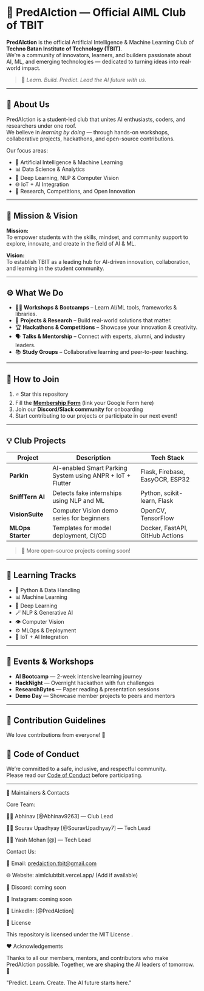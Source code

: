 # 🧠 PredAIction — Official AIML Club of TBIT

**PredAIction** is the official Artificial Intelligence & Machine Learning Club of **Techno Batan Institute of Technology (TBIT)**.  
We’re a community of innovators, learners, and builders passionate about AI, ML, and emerging technologies — dedicated to turning ideas into real-world impact.  

> 🚀 *Learn. Build. Predict. Lead the AI future with us.*

---

## 🪪 About Us

PredAIction is a student-led club that unites AI enthusiasts, coders, and researchers under one roof.  
We believe in *learning by doing* — through hands-on workshops, collaborative projects, hackathons, and open-source contributions.

Our focus areas:
- 🤖 Artificial Intelligence & Machine Learning  
- 📊 Data Science & Analytics  
- 🧩 Deep Learning, NLP & Computer Vision  
- 🌐 IoT + AI Integration  
- 🧠 Research, Competitions, and Open Innovation  

---

## 🎯 Mission & Vision

**Mission:**  
To empower students with the skills, mindset, and community support to explore, innovate, and create in the field of AI & ML.

**Vision:**  
To establish TBIT as a leading hub for AI-driven innovation, collaboration, and learning in the student community.

---

## ⚙️ What We Do

- 🧑‍💻 **Workshops & Bootcamps** – Learn AI/ML tools, frameworks & libraries.  
- 🧠 **Projects & Research** – Build real-world solutions that matter.  
- 🏆 **Hackathons & Competitions** – Showcase your innovation & creativity.  
- 🗣️ **Talks & Mentorship** – Connect with experts, alumni, and industry leaders.  
- 📚 **Study Groups** – Collaborative learning and peer-to-peer teaching.

---

## 🌱 How to Join

1. ⭐ Star this repository  
2. Fill the **[Membership Form](#)** (link your Google Form here)  
3. Join our **Discord/Slack community** for onboarding  
4. Start contributing to our projects or participate in our next event!

---

## 💡 Club Projects

| Project | Description | Tech Stack |
|----------|--------------|-------------|
| **ParkIn** | AI-enabled Smart Parking System using ANPR + IoT + Flutter | Flask, Firebase, EasyOCR, ESP32 |
| **SniffTern AI** | Detects fake internships using NLP and ML | Python, scikit-learn, Flask |
| **VisionSuite** | Computer Vision demo series for beginners | OpenCV, TensorFlow |
| **MLOps Starter** | Templates for model deployment, CI/CD | Docker, FastAPI, GitHub Actions |

> 🧩 More open-source projects coming soon!

---

## 🧭 Learning Tracks

- 🐍 Python & Data Handling  
- 📊 Machine Learning  
- 🧠 Deep Learning  
- 🪄 NLP & Generative AI  
- 👁️ Computer Vision  
- ⚙️ MLOps & Deployment  
- 🔗 IoT + AI Integration  

---

## 🎉 Events & Workshops

- **AI Bootcamp** — 2-week intensive learning journey  
- **HackNight** — Overnight hackathon with fun challenges  
- **ResearchBytes** — Paper reading & presentation sessions  
- **Demo Day** — Showcase member projects to peers and mentors  

---

## 🤝 Contribution Guidelines

We love contributions from everyone! 💙  


## 🧾 Code of Conduct

We’re committed to a safe, inclusive, and respectful community.  
Please read our [Code of Conduct](CODE_OF_CONDUCT.md) before participating.

---

👥 Maintainers & Contacts

Core Team:

👨‍💻 Abhinav [@Abhinav9263] — Club Lead

👩‍💻 Sourav Upadhyay [@SouravUpadhyay7] — Tech Lead

👩‍💻 Yash Mohan [@] — Tech Lead


Contact Us:

📧 Email: predaiction.tbit@gmail.com

🌐 Website: aimlclubtbit.vercel.app/
 (Add if available)

💬 Discord: coming soon

📸 Instagram: coming soon

💼 LinkedIn: [@PredAIction] 

📜 License

This repository is licensed under the MIT License
.


❤️ Acknowledgements

Thanks to all our members, mentors, and contributors who make PredAIction possible.
Together, we are shaping the AI leaders of tomorrow. 🌟

"Predict. Learn. Create. The AI future starts here."
